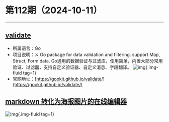 # 第112期（2024-10-11）

---
## [validate](https://github.com/gookit/validate)
- 所属语言：Go
- 项目说明：⚔ Go package for data validation and filtering. support Map, Struct, Form data. Go通用的数据验证与过滤库，使用简单，内置大部分常用验证、过滤器，支持自定义验证器、自定义消息、字段翻译。
![img](https://mirror.ghproxy.com/https://raw.githubusercontent.com/xiaoxuan6/weekly/main/docs/static/images/2024-10-11/1728642703.png){.img-fluid tag=1}
- 官网地址：[https://gookit.github.io/validate/](https://gookit.github.io/validate/)

## [markdown 转化为海报图片的在线编辑器](https://readpo.com/en/poster)
![img](https://mirror.ghproxy.com/https://raw.githubusercontent.com/xiaoxuan6/weekly/main/docs/static/images/2024-10-11/1728646475.png){.img-fluid tag=1}
